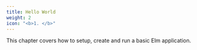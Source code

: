 ```yaml
---
title: Hello World
weight: 2
icon: "<b>1. </b>"
---
```


This chapter covers how to setup, create and run a basic Elm application.
